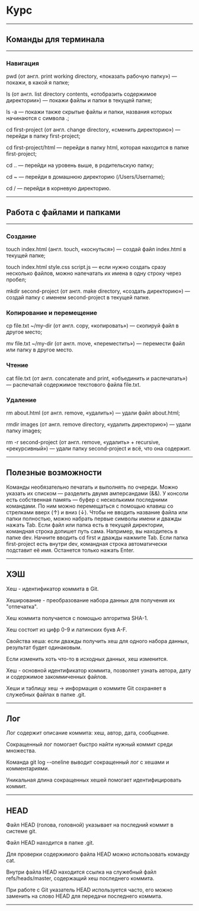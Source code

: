 # Курс

---

## Команды для терминала

---

### Навигация

pwd (от англ. print working directory, «показать рабочую папку») — покажи, в какой я папке;

ls (от англ. list directory contents, «отобразить содержимое директории») — покажи файлы и папки в текущей папке;

ls -a — покажи также скрытые файлы и папки, названия которых начинаются с символа .;

cd first-project (от англ. change directory, «сменить директорию») — перейди в папку first-project;

cd first-project/html — перейди в папку html, которая находится в папке first-project;

cd .. — перейди на уровень выше, в родительскую папку;

cd ~ — перейди в домашнюю директорию (/Users/Username);

cd / — перейди в корневую директорию.

---

## Работа с файлами и папками

---

### Создание

touch index.html (англ. touch, «коснуться») — создай файл index.html в текущей папке;

touch index.html style.css script.js — если нужно создать сразу несколько файлов, можно напечатать их имена в одну строку через пробел;

mkdir second-project (от англ. make directory, «создать директорию») — создай папку с именем second-project в текущей папке.

### Копирование и перемещение

cp file.txt ~/my-dir (от англ. copy, «копировать») — скопируй файл в другое место;

mv file.txt ~/my-dir (от англ. move, «переместить») — перемести файл или папку в другое место.

### Чтение

cat file.txt (от англ. concatenate and print, «объединить и распечатать») — распечатай содержимое текстового файла file.txt.

### Удаление

rm about.html (от англ. remove, «удалить») — удали файл about.html;

rmdir images (от англ. remove directory, «удалить директорию») — удали папку images;

rm -r second-project (от англ. remove, «удалить» + recursive, «рекурсивный») — удали папку second-project и всё, что она содержит.

---

## Полезные возможности
Команды необязательно печатать и выполнять по очереди. Можно указать их списком — разделить двумя амперсандами (&&).
У консоли есть собственная память — буфер с несколькими последними командами. По ним можно перемещаться с помощью клавиш со стрелками вверх (↑) и вниз (↓).
Чтобы не вводить название файла или папки полностью, можно набрать первые символы имени и дважды нажать Tab. Если файл или папка есть в текущей директории, командная строка допишет путь сама.
Например, вы находитесь в папке dev. Начните вводить cd first и дважды нажмите Tab. Если папка first-project есть внутри dev, командная строка автоматически подставит её имя. Останется только нажать Enter.

---

## ХЭШ

Хеш - идентификатор коммита в Git.

Хеширование - преобразование набора данных для получения их "отпечатка".

Хеш коммита получается с помощью алгоритма SHA-1.

Хеш состоит из цифр 0-9 и латинских букв A-F.

Свойства хеша: если дважды получить хеш для одного набора данных, результат будет одинаковым.

Если изменить хоть что-то в исходных данных, хеш изменится.

Хеш - основной идентификатор коммита, позволяет узнать автора, дату и содержимое закоммиченных файлов.

Хеши и таблицу хеш → информация о коммите Git сохраняет в служебных файлах в папке .git.

---

## Лог

Лог содержит описание коммита: хеш, автор, дата, сообщение.

Сокращенный лог помогает быстро найти нужный коммит среди множества.

Команда git log --oneline выводит сокращенный лог с хешами и комментариями.

Уникальная длина сокращенных хешей помогает идентифицировать коммит.

---

## HEAD

Файл HEAD (голова, головной) указывает на последний коммит в системе git.

Файл HEAD находится в папке .git.

Для проверки содержимого файла HEAD можно использовать команду cat.

Внутри файла HEAD находится ссылка на служебный файл refs/heads/master, содержащий хеш последнего коммита.

При работе с Git указатель HEAD используется часто, его можно заменить на слово HEAD для передачи последнего коммита.

---

